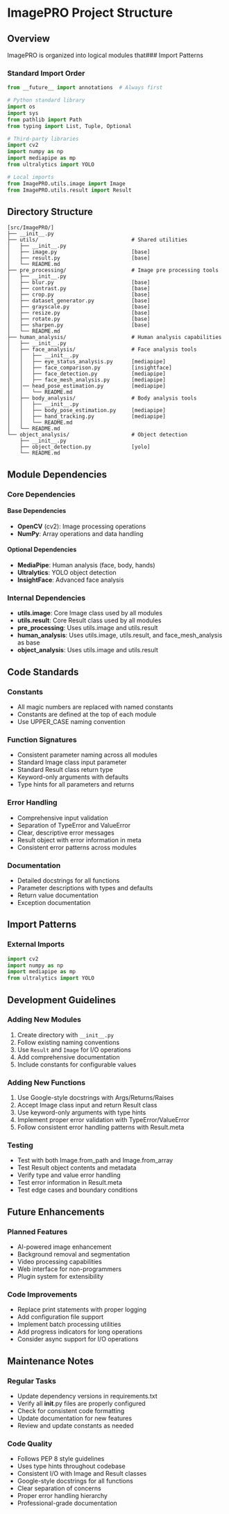 # ImagePRO Project Structure

## Overview
ImagePRO is organized into logical modules that### Import Patterns

### Standard Import Order
```python
from __future__ import annotations  # Always first

# Python standard library
import os
import sys
from pathlib import Path
from typing import List, Tuple, Optional

# Third-party libraries
import cv2
import numpy as np
import mediapipe as mp
from ultralytics import YOLO

# Local imports
from ImagePRO.utils.image import Image
from ImagePRO.utils.result import Result
```

## Directory Structure
```
[src/ImagePRO/]
├── __init__.py
├── utils/                              # Shared utilities
│   ├── __init__.py
│   ├── image.py                        [base]
│   ├── result.py                       [base]
│   └── README.md
├── pre_processing/                     # Image pre processing tools
│   ├── __init__.py
│   ├── blur.py                         [base]
│   ├── contrast.py                     [base]
│   ├── crop.py                         [base]
│   ├── dataset_generator.py            [base]
│   ├── grayscale.py                    [base]
│   ├── resize.py                       [base]
│   ├── rotate.py                       [base]
│   ├── sharpen.py                      [base]
│   └── README.md
├── human_analysis/                     # Human analysis capabilities
│   ├── __init__.py
│   ├── face_analysis/                  # Face analysis tools
│   │   ├── __init__.py
│   │   ├── eye_status_analysis.py      [mediapipe]
│   │   ├── face_comparison.py          [insightface]
│   │   ├── face_detection.py           [mediapipe]
│   │   ├── face_mesh_analysis.py       [mediapipe]
│   │── head_pose_estimation.py         [mediapipe]
│   │   └── README.md
│   ├── body_analysis/                  # Body analysis tools
│   │   ├── __init__.py
│   │   ├── body_pose_estimation.py     [mediapipe]
│   │   ├── hand_tracking.py            [mediapipe]
│   │   └── README.md
│   └── README.md
└── object_analysis/                    # Object detection
    ├── __init__.py
    ├── object_detection.py             [yolo]
    └── README.md

```

## Module Dependencies

### Core Dependencies
#### Base Dependencies
- **OpenCV** (cv2): Image processing operations
- **NumPy**: Array operations and data handling
#### Optional Dependencies
- **MediaPipe**: Human analysis (face, body, hands)
- **Ultralytics**: YOLO object detection
- **InsightFace**: Advanced face analysis

### Internal Dependencies
- **utils.image**: Core Image class used by all modules
- **utils.result**: Core Result class used by all modules
- **pre_processing**: Uses utils.image and utils.result
- **human_analysis**: Uses utils.image, utils.result, and face_mesh_analysis as base
- **object_analysis**: Uses utils.image and utils.result

## Code Standards

### Constants
- All magic numbers are replaced with named constants
- Constants are defined at the top of each module
- Use UPPER_CASE naming convention

### Function Signatures
- Consistent parameter naming across all modules
- Standard Image class input parameter
- Standard Result class return type
- Keyword-only arguments with defaults
- Type hints for all parameters and returns

### Error Handling
- Comprehensive input validation
- Separation of TypeError and ValueError
- Clear, descriptive error messages
- Result object with error information in meta
- Consistent error patterns across modules

### Documentation
- Detailed docstrings for all functions
- Parameter descriptions with types and defaults
- Return value documentation
- Exception documentation

## Import Patterns

### External Imports
```python
import cv2
import numpy as np
import mediapipe as mp
from ultralytics import YOLO
```

## Development Guidelines

### Adding New Modules
1. Create directory with `__init__.py`
2. Follow existing naming conventions
3. Use `Result` and `Image` for I/O operations
4. Add comprehensive documentation
5. Include constants for configurable values

### Adding New Functions
1. Use Google-style docstrings with Args/Returns/Raises
2. Accept Image class input and return Result class
3. Use keyword-only arguments with type hints
4. Implement proper error validation with TypeError/ValueError
5. Follow consistent error handling patterns with Result.meta

### Testing
- Test with both Image.from_path and Image.from_array
- Test Result object contents and metadata
- Verify type and value error handling
- Test error information in Result.meta
- Test edge cases and boundary conditions

## Future Enhancements

### Planned Features
- AI-powered image enhancement
- Background removal and segmentation
- Video processing capabilities
- Web interface for non-programmers
- Plugin system for extensibility

### Code Improvements
- Replace print statements with proper logging
- Add configuration file support
- Implement batch processing utilities
- Add progress indicators for long operations
- Consider async support for I/O operations

## Maintenance Notes

### Regular Tasks
- Update dependency versions in requirements.txt
- Verify all __init__.py files are properly configured
- Check for consistent code formatting
- Update documentation for new features
- Review and update constants as needed

### Code Quality
- Follows PEP 8 style guidelines
- Uses type hints throughout codebase
- Consistent I/O with Image and Result classes
- Google-style docstrings for all functions
- Clear separation of concerns
- Proper error handling hierarchy
- Professional-grade documentation
